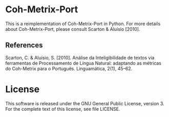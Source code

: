 Coh-Metrix-Port
===============

This is a reimplementation of Coh-Metrix-Port in Python. For more details about Coh-Metrix-Port, please consult Scarton & Aluísio [2010].

References
----------
Scarton, C. & Aluísio, S. [2010]. Análise da Inteligibilidade de textos via ferramentas de Processamento de Língua Natural: adaptando as métricas do Coh-Metrix para o Português. Linguamática, 2(1), 45–62.

License
=======

This software is released under the GNU General Public License, version 3. For the complete text of this license, see file LICENSE.
